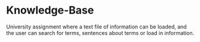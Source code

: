 # Knowledge-Base
University assignment where a text file of information can be loaded, and the user can search for terms, sentences about terms or load in information.
